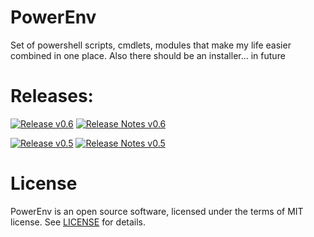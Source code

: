 # PowerEnv
Set of powershell scripts, cmdlets, modules that make my life easier combined in one place. Also there should be an installer... in future

# Releases:

[![Release v0.6](https://img.shields.io/badge/v%200.6-Download-brightgreen.svg)](https://github.com/iivchenko/PowerEnv/releases/download/v0.6/PowerEnv_v0.6.msi) [![Release Notes v0.6](https://img.shields.io/badge/Release%20notes-Navigate-brightgreen.svg)](https://github.com/iivchenko/PowerEnv/releases/tag/v0.6)

[![Release v0.5](https://img.shields.io/badge/v%200.5-Download-brightgreen.svg)](https://github.com/iivchenko/PowerEnv/releases/download/v0.5/PowerEnv_v0.5.zip) [![Release Notes v0.5](https://img.shields.io/badge/Release%20notes-Navigate-brightgreen.svg)](https://github.com/iivchenko/PowerEnv/releases/tag/v0.5)

# License
PowerEnv is an open source software, licensed under the terms of MIT license. See [LICENSE](https://github.com/iivchenko/PowerEnv/blob/develop/LICENSE) for details.
